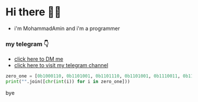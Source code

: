 # Hi there 👋😄
- i'm MohammadAmin and i'm a programmer
### my telegram :point_down:
- [click here to DM me](https://t.me/pvwwx)
- [click here to visit my telegram channel](https://t.me/pysources)

```python
zero_one = [0b1000110, 0b1101001, 0b1101110, 0b1101001, 0b1110011, 0b1101000, 0b100000, 0b1101101, 0b1111001, 0b100000, 0b1101001, 0b1101110, 0b1100110, 0b1101111, 0b1110010, 0b1101101, 0b1100001, 0b1110100, 0b1101001, 0b1101111, 0b1101110]
print("".join([chr(int(i)) for i in zero_one]))
```
bye
